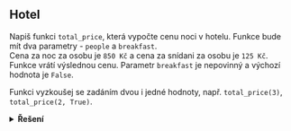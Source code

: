 ## Hotel

Napiš funkci `total_price`, která vypočte cenu noci v hotelu. Funkce bude mít dva parametry - `people`
a `breakfast`.  
Cena za noc za osobu je `850 Kč` a cena za snídani za osobu je `125 Kč`.  
Funkce vrátí výslednou cenu. Parametr `breakfast` je nepovinný a výchozí hodnota je `False`.

Funkci vyzkoušej se zadáním dvou i jedné hodnoty, např. `total_price(3)`, `total_price(2, True)`.

<details>
<summary><b>Řešení</b></summary>

```python
def total_price(people, breakfast=False):
    cena_za_noc = 850
    cena_za_snidani = 125

    celkem = cena_za_noc * people

    if breakfast:
        celkem += cena_za_snidani * people

    return celkem


print(f'Cena za tři lidi: {total_price(3)}')
print(f'Cena za dva lidi se snidani: {total_price(2, True)}')
```

</details>
